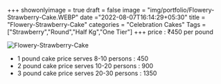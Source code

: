 +++
showonlyimage = true
draft = false
image = "img/portfolio/Flowery-Strawberry-Cake.WEBP"
date ="2022-08-07T16:14:29+05:30"
title = "Flowery-Strawberry-Cake"
categories = "Celebration Cakes"
Tags = ["Strawberry","Round","Half Kg","One Tier"]
+++
price : ₹450 per pound
<!--more-->
![Flowery-Strawberry-Cake](/img/portfolio/Flowery-Strawberry-Cake.WEBP)
* 1 pound cake price serves 8-10 persons : 450
* 2 pound cake price serves 10-20 persons : 900
* 3 pound cake price serves 20-30 persons : 1350
